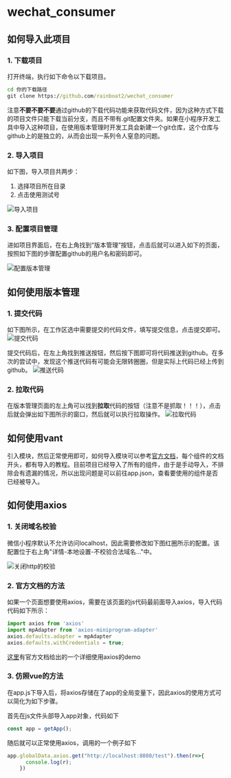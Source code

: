 # wechat_consumer


## 如何导入此项目

### 1. 下载项目

打开终端，执行如下命令以下载项目。

```cmd
cd 你的下载路径
git clone https://github.com/rainboat2/wechat_consumer
```

注意**不要不要不要**通过github的下载代码功能来获取代码文件，因为这种方式下载的项目文件只能下载当前分支，而且不带有.git配置文件夹。如果在小程序开发工具中导入这种项目，在使用版本管理时开发工具会新建一个git仓库，这个仓库与github上的是独立的，从而会出现一系列令人窒息的问题。


### 2. 导入项目

如下图，导入项目共两步：
1. 选择项目所在目录
2. 点击使用测试号

![导入项目](https://s1.ax1x.com/2020/07/09/UnrIKK.md.png)

### 3. 配置项目管理

进如项目界面后，在右上角找到“版本管理”按钮，点击后就可以进入如下的页面，按照如下图的步骤配置github的用户名和密码即可。

![配置版本管理](https://s1.ax1x.com/2020/07/09/Un60gI.png)

## 如何使用版本管理

### 1. 提交代码

如下图所示，在工作区选中需要提交的代码文件，填写提交信息，点击提交即可。
![提交代码](https://s1.ax1x.com/2020/07/09/UnW74S.png)

提交代码后，在左上角找到推送按钮，然后按下图即可将代码推送到github。在多次的尝试中，发现这个推送代码有可能会无限转圈圈，但是实际上代码已经上传到github。
![推送代码](https://s1.ax1x.com/2020/07/09/Un225D.md.png)

### 2. 拉取代码

在版本管理页面的左上角可以找到**拉取**代码的按钮（注意不是抓取！！！），点击后就会弹出如下图所示的窗口，然后就可以执行拉取操作。
![拉取代码](https://s1.ax1x.com/2020/07/09/Unh7lQ.png)

## 如何使用vant

引入模块，然后正常使用即可，如何导入模块可以参考[官方文档](https://youzan.github.io/vant-weapp/#/button)，每个组件的文档开头，都有导入的教程。目前项目已经导入了所有的组件，由于是手动导入，不排除会有遗漏的情况，所以出现问题是可以前往app.json，查看要使用的组件是否已经被导入。

## 如何使用axios

### 1. 关闭域名校验
微信小程序默认不允许访问localhost，因此需要修改如下图红圈所示的配置。该配置位于右上角"详情-本地设置-不校验合法域名..."中。

![关闭http的校验](https://s1.ax1x.com/2020/07/09/UnX1FH.png)

### 2. 官方文档的方法
如果一个页面想要使用axios，需要在该页面的js代码最前面导入axios，导入代码代码如下所示：

```javascript
import axios from 'axios'
import mpAdapter from 'axios-miniprogram-adapter'
axios.defaults.adapter = mpAdapter
axios.defaults.withCredentials = true;
```

[这里](https://github.com/bigmeow/axios-miniprogram-adapter/blob/master/demo/miniprograme-native/index/index.js)有官方文档给出的一个详细使用axios的demo

### 3. 仿照vue的方法

在app.js下导入后，将axios存储在了app的全局变量下，因此axios的使用方式可以简化为如下步骤。

首先在js文件头部导入app对象，代码如下
```javascript
const app = getApp();
```

随后就可以正常使用axios，调用的一个例子如下
```javascript
app.globalData.axios.get("http://localhost:8080/test").then(r=>{
      console.log(r);
    })
```
